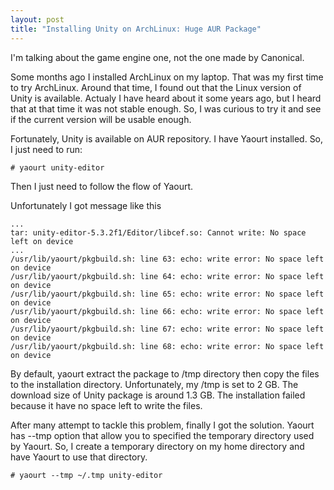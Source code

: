 ```yaml
---
layout: post
title: "Installing Unity on ArchLinux: Huge AUR Package"
---
```

I'm talking about the game engine one, not the one made by Canonical.

Some months ago I installed ArchLinux on my laptop. That was my first time to try ArchLinux. Around that time, I found out that the Linux version of Unity is available. Actualy I have heard about it some years ago, but I heard that at that time it was not stable enough. So, I was curious to try it and see if the current version will be usable enough.

Fortunately, Unity is available on AUR repository. I have Yaourt installed. So, I just need to run:  
```
# yaourt unity-editor
```  
Then I just need to follow the flow of Yaourt.

Unfortunately I got message like this  
```
...
tar: unity-editor-5.3.2f1/Editor/libcef.so: Cannot write: No space left on device
...
/usr/lib/yaourt/pkgbuild.sh: line 63: echo: write error: No space left on device
/usr/lib/yaourt/pkgbuild.sh: line 64: echo: write error: No space left on device
/usr/lib/yaourt/pkgbuild.sh: line 65: echo: write error: No space left on device
/usr/lib/yaourt/pkgbuild.sh: line 66: echo: write error: No space left on device
/usr/lib/yaourt/pkgbuild.sh: line 67: echo: write error: No space left on device
/usr/lib/yaourt/pkgbuild.sh: line 68: echo: write error: No space left on device
```  

By default, yaourt extract the package to /tmp directory then copy the files to the installation directory. Unfortunately, my /tmp is set to 2 GB. The download size of Unity package is around 1.3 GB. The installation failed because it have no space left to write the files.

After many attempt to tackle this problem, finally I got the solution. Yaourt has --tmp option that allow you to specified the temporary directory used by Yaourt. So, I create a temporary directory on my home directory and have Yaourt to use that directory.  
```
# yaourt --tmp ~/.tmp unity-editor
```  
